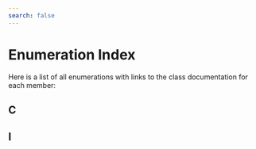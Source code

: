 ```yaml
---
search: false
---
```


# Enumeration Index

Here is a list of all enumerations with links to the class documentation for each member:
## C



## I



